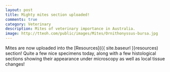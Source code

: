 ```yaml
---
layout: post
title: Mighty mites section uploaded!
comments: true
category: Veterinary
description: Mites of veterinary importance in Australia.
image: http://tteoh.com/public/images/Mites/Ornithonyssus-bursa.jpg
---
```


Mites are now uploaded into the  [Resources]({{ site.baseurl }}resources) section! Quite a few nice specimens today, along with a few histological sections showing their appearance under microscopy as well as local tissue changes!
